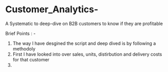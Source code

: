 # Customer_Analytics-
A Systematic to deep-dive on B2B customers to know if they are profitable

Brief Points : -
1. The way I have desgined the script and deep dived is by following a methodoly 
2. First I have looked into over sales, units, distirbution and delivery costs for that customer 
3. 
